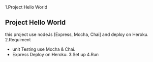 1.Project Hello World
## Project Hello World
this project use nodeJs [Express, Mocha, Chai] and deploy on Heroku.
2.Requiment
- unit Testing use Mocha & Chai.
- Express Deploy on Heroku.
3.Set up
4.Run
